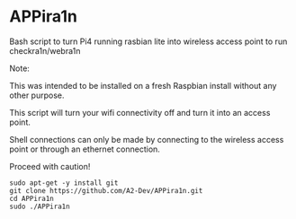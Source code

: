# APPira1n
Bash script to turn Pi4 running rasbian lite into wireless access point to run checkra1n/webra1n

Note:

This was intended to be installed on a fresh Raspbian install without any other purpose.

This script will turn your wifi connectivity off and turn it into an access point.

Shell connections can only be made by connecting to the wireless access point or through an ethernet connection.

Proceed with caution!

```
sudo apt-get -y install git
git clone https://github.com/A2-Dev/APPira1n.git
cd APPira1n
sudo ./APPira1n
```
